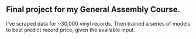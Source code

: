 ## Final project for my General Assembly Course.

I've scraped data for ~30,000 vinyl records. Then trained a series of models to best predict record price, given the available input.

